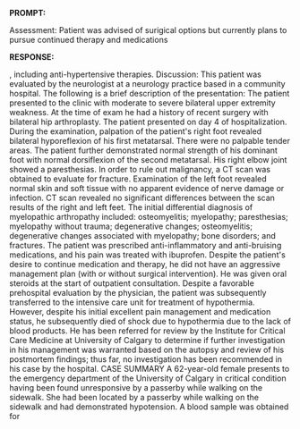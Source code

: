 **PROMPT:**

Assessment: Patient was advised of surigical options but currently plans to pursue continued therapy and medications

**RESPONSE:**

 , including anti-hypertensive therapies.  Discussion: This patient was evaluated by the neurologist at a neurology practice based in a community hospital. The following is a brief description of the presentation: The patient presented to the clinic with moderate to severe bilateral upper extremity weakness. At the time of exam he had a history of recent surgery with bilateral hip arthroplasty. The patient presented on day 4 of hospitalization. During the examination, palpation of the patient's right foot revealed bilateral hyporeflexion of his first metatarsal. There were no palpable tender areas. The patient further demonstrated normal strength of his dominant foot with normal dorsiflexion of the second metatarsal. His right elbow joint showed a paresthesias. In order to rule out malignancy, a CT scan was obtained to evaluate for fracture. Examination of the left foot revealed normal skin and soft tissue with no apparent evidence of nerve damage or infection. CT scan revealed no significant differences between the scan results of the right and left feet. The initial differential diagnosis of myelopathic arthropathy included: osteomyelitis; myelopathy; paresthesias; myelopathy without trauma; degenerative changes; osteomyelitis; degenerative changes associated with myelopathy; bone disorders; and fractures. The patient was prescribed anti-inflammatory and anti-bruising medications, and his pain was treated with ibuprofen. Despite the patient's desire to continue medication and therapy, he did not have an aggressive management plan (with or without surgical intervention). He was given oral steroids at the start of outpatient consultation. Despite a favorable prehospital evaluation by the physician, the patient was subsequently transferred to the intensive care unit for treatment of hypothermia. However, despite his initial excellent pain management and medication status, he subsequently died of shock due to hypothermia due to the lack of blood products. He has been referred for review by the Institute for Critical Care Medicine at University of Calgary to determine if further investigation in his management was warranted based on the autopsy and review of his postmortem findings; thus far, no investigation has been recommended in his case by the hospital.  CASE SUMMARY  A 62-year-old female presents to the emergency department of the University of Calgary in critical condition having been found unresponsive by a passerby while walking on the sidewalk. She had been located by a passerby while walking on the sidewalk and had demonstrated hypotension. A blood sample was obtained for